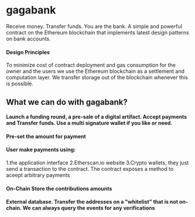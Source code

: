 # gagabank
Receive money. Transfer funds. You are the bank. A simple and powerful contract on the Ethereum blockchain that implements latest design patterns on bank accounts.
#### Design Principles
To minimize cost of contract deployment and gas consumption for the owner and the users we use the Ethereum blockchain as a settlement and computation layer. We transfer storage out of the blockchain whenever this is possible.
## What we can do with gagabank?
#### Launch a funding round, a pre-sale of a digital artifact. Accept payments and Transfer funds. Use a multi signature wallet if you like or need.
#### Pre-set the amount for payment
#### User make payments using:
1.the application interface
2.Etherscan.io website
3.Crypto wallets, they just send a transaction to the contract. The contract exposes a method to aceept arbitrary payments

#### On-Chain Store the contributions amounts
#### External database. Transfer the addresses on a "whitelist" that is not on-chain. We can always query the events for any verifications
